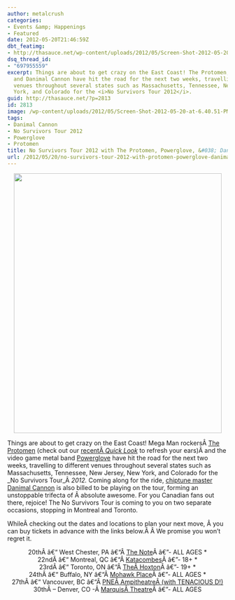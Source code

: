```yaml
---
author: metalcrush
categories:
- Events &amp; Happenings
- Featured
date: 2012-05-20T21:46:59Z
dbt_featimg:
- http://thasauce.net/wp-content/uploads/2012/05/Screen-Shot-2012-05-20-at-6.47.51-PM.png
dsq_thread_id:
- "697955559"
excerpt: Things are about to get crazy on the East Coast! The Protomen, Powerglove,
  and Danimal Cannon have hit the road for the next two weeks, travelling to different
  venues throughout several states such as Massachusetts, Tennessee, New Jersey, New
  York, and Colorado for the <i>No Survivors Tour 2012</i>.
guid: http://thasauce.net/?p=2813
id: 2813
image: /wp-content/uploads/2012/05/Screen-Shot-2012-05-20-at-6.40.51-PM-75x75.png
tags:
- Danimal Cannon
- No Survivors Tour 2012
- Powerglove
- Protomen
title: No Survivors Tour 2012 with The Protomen, Powerglove, &#038; Danimal Cannon
url: /2012/05/20/no-survivors-tour-2012-with-protomen-powerglove-danimal-cannon/
---
```


<p style="text-align: center;">
  <a href="http://thasauce.net/wp-content/uploads/2012/05/478873_10150790662424551_78035994550_9389718_782094809_o.jpg"><img class="aligncenter  wp-image-2816" title="478873_10150790662424551_78035994550_9389718_782094809_o" src="http://thasauce.net/wp-content/uploads/2012/05/478873_10150790662424551_78035994550_9389718_782094809_o.jpg" alt="" width="475" height="593" srcset="http://thasauce.net/wp-content/uploads/2012/05/478873_10150790662424551_78035994550_9389718_782094809_o.jpg 792w, http://thasauce.net/wp-content/uploads/2012/05/478873_10150790662424551_78035994550_9389718_782094809_o-240x300.jpg 240w, http://thasauce.net/wp-content/uploads/2012/05/478873_10150790662424551_78035994550_9389718_782094809_o-60x75.jpg 60w" sizes="(max-width: 475px) 100vw, 475px" /></a>
</p>

Things are about to get crazy on the East Coast! Mega Man rockersÂ [The Protomen](http://www.protomen.com/) (check out our [recentÂ ](http://thasauce.net/2012/04/15/quick-look-the-protomen-on-stage-pax-east-2012/)_[Quick Look](http://thasauce.net/2012/04/15/quick-look-the-protomen-on-stage-pax-east-2012/)_ to refresh your ears)Â and the video game metal band [Powerglove](vgmetal.com) have hit the road for the next two weeks, travelling to different venues throughout several states such as Massachusetts, Tennessee, New Jersey, New York, and Colorado for the _No Survivors Tour_Â _2012._ Coming along for the ride, [chiptune master](http://thasauce.net/2012/05/20/quick-look-danimal-cannon-on-chiptunes-pax-east/) [Danimal Cannon](http://danimalcannon.bandcamp.com/) is also billed to be playing on the tour, forming an unstoppable trifecta of Â absolute awesome. For you Canadian fans out there, rejoice! The No Survivors Tour is coming to you on two separate occasions, stopping in Montreal and Toronto.

WhileÂ checking out the dates and locations to plan your next move, Â you can buy tickets in advance with the links below.Â Â We promise you won&#8217;t regret it.

<p style="text-align: center;">
  20thÂ â€“ West Chester, PA â€“Â <a href="http://www.ticketfly.com/purchase/event/106059/tfly?utm_medium=api" target="_blank" data-mce-="" data-cke-saved-href="http://www.ticketfly.com/purchase/event/106059/tfly?utm_medium=api">The Note</a>Â â€”- ALL AGES *<br /> 22ndÂ â€“ Montreal, QC â€“Â <a href="http://www.admission.com/event/THE-PROTOMEN-POWERGLOVE-tickets/GRE20522?tm_link=tm_header_lang2&messnum=" target="_blank" data-mce-="" data-cke-saved-href="http://www.admission.com/event/THE-PROTOMEN-POWERGLOVE-tickets/GRE20522?tm_link=tm_header_lang2&messnum=">Katacombes</a>Â â€”- 18+ *<br /> 23rdÂ â€“ Toronto, ON â€“Â <a href="http://www.ticketweb.ca/t3/sale/SaleEventDetail?dispatch=loadSelectionData&eventId=4493125&REFERRAL_ID=tmfeed" target="_blank" data-mce-="" data-cke-saved-href="http://www.ticketweb.ca/t3/sale/SaleEventDetail?dispatch=loadSelectionData&eventId=4493125&REFERRAL_ID=tmfeed">TheÂ Hoxton</a>Â â€”- 19+ *<br /> 24thÂ â€“ Buffalo, NY â€“Â <a href="http://m.ticketweb.com/t3/sale/SaleEventDetail?dispatch=loadSelectionData&eventId=4450245" target="_blank" data-mce-="" data-cke-saved-href="http://m.ticketweb.com/t3/sale/SaleEventDetail?dispatch=loadSelectionData&eventId=4450245">Mohawk Place</a>Â â€”- ALL AGES *<br /> 27thÂ â€“ Vancouver, BC â€“Â <a title="GET TICKETS." href="http://t.opsp.in/1CSM0" target="_blank" data-mce-="" data-cke-saved-href="http://t.opsp.in/1CSM0">PNEÂ AmpitheatreÂ (with TENACIOUS D!)</a><br /> 30thÂ &#8211; Denver, CO -Â <a title="GET TICKETS!" href="http://www.ticketweb.com/t3/sale/SaleEventDetail?dispatch=loadSelectionData&eventId=4583645&REFERRAL_ID=tmfeedbuyatbandsintown" target="_blank" data-mce-="" data-cke-saved-href="http://www.ticketweb.com/t3/sale/SaleEventDetail?dispatch=loadSelectionData&eventId=4583645&REFERRAL_ID=tmfeedbuyatbandsintown">MarquisÂ Theatre</a>Â â€”- ALL AGES
</p>
